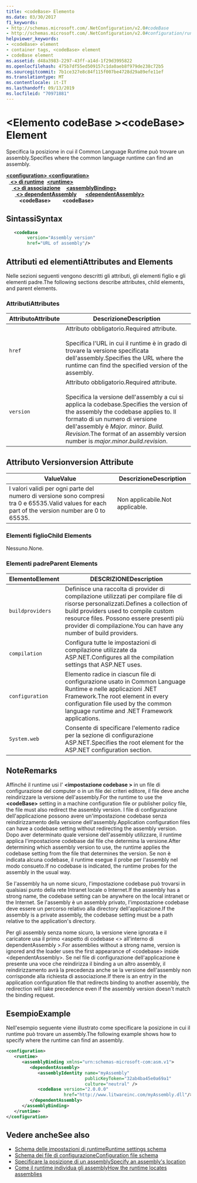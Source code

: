 ```yaml
---
title: <codeBase> Elemento
ms.date: 03/30/2017
f1_keywords:
- http://schemas.microsoft.com/.NetConfiguration/v2.0#codeBase
- http://schemas.microsoft.com/.NetConfiguration/v2.0#configuration/runtime/assemblyBinding/dependentAssembly/codeBase
helpviewer_keywords:
- <codeBase> element
- container tags, <codeBase> element
- codeBase element
ms.assetid: d48a3983-2297-43ff-a14d-1f29d3995822
ms.openlocfilehash: 475b7df55ed509157c1da0aeb8f979de238c72b5
ms.sourcegitcommit: 7b1ce327e8c84f115f007be4728d29a89efe11ef
ms.translationtype: MT
ms.contentlocale: it-IT
ms.lasthandoff: 09/13/2019
ms.locfileid: "70971881"
---
```

# <a name="codebase-element"></a><span data-ttu-id="0e933-102">\<Elemento codeBase ></span><span class="sxs-lookup"><span data-stu-id="0e933-102">\<codeBase> Element</span></span>

<span data-ttu-id="0e933-103">Specifica la posizione in cui il Common Language Runtime può trovare un assembly.</span><span class="sxs-lookup"><span data-stu-id="0e933-103">Specifies where the common language runtime can find an assembly.</span></span>

<span data-ttu-id="0e933-104">[ **\<configuration>** ](../configuration-element.md)</span><span class="sxs-lookup"><span data-stu-id="0e933-104">[**\<configuration>**](../configuration-element.md)</span></span>\
<span data-ttu-id="0e933-105">&nbsp;&nbsp;[ **\<> di runtime**](runtime-element.md)</span><span class="sxs-lookup"><span data-stu-id="0e933-105">&nbsp;&nbsp;[**\<runtime>**](runtime-element.md)</span></span>\
<span data-ttu-id="0e933-106">&nbsp;&nbsp;&nbsp;&nbsp;[ **\<> di associazione**](assemblybinding-element-for-runtime.md)</span><span class="sxs-lookup"><span data-stu-id="0e933-106">&nbsp;&nbsp;&nbsp;&nbsp;[**\<assemblyBinding>**](assemblybinding-element-for-runtime.md)</span></span>\
<span data-ttu-id="0e933-107">&nbsp;&nbsp;&nbsp;&nbsp;&nbsp;&nbsp;[ **\<> dependentAssembly**](dependentassembly-element.md)</span><span class="sxs-lookup"><span data-stu-id="0e933-107">&nbsp;&nbsp;&nbsp;&nbsp;&nbsp;&nbsp;[**\<dependentAssembly>**](dependentassembly-element.md)</span></span>\
<span data-ttu-id="0e933-108">&nbsp;&nbsp;&nbsp;&nbsp;&nbsp;&nbsp;&nbsp;&nbsp; **\<codeBase>**</span><span class="sxs-lookup"><span data-stu-id="0e933-108">&nbsp;&nbsp;&nbsp;&nbsp;&nbsp;&nbsp;&nbsp;&nbsp;**\<codeBase>**</span></span>

## <a name="syntax"></a><span data-ttu-id="0e933-109">Sintassi</span><span class="sxs-lookup"><span data-stu-id="0e933-109">Syntax</span></span>

```xml
   <codeBase
        version="Assembly version"
        href="URL of assembly"/>
```

## <a name="attributes-and-elements"></a><span data-ttu-id="0e933-110">Attributi ed elementi</span><span class="sxs-lookup"><span data-stu-id="0e933-110">Attributes and Elements</span></span>

<span data-ttu-id="0e933-111">Nelle sezioni seguenti vengono descritti gli attributi, gli elementi figlio e gli elementi padre.</span><span class="sxs-lookup"><span data-stu-id="0e933-111">The following sections describe attributes, child elements, and parent elements.</span></span>

### <a name="attributes"></a><span data-ttu-id="0e933-112">Attributi</span><span class="sxs-lookup"><span data-stu-id="0e933-112">Attributes</span></span>

|<span data-ttu-id="0e933-113">Attributo</span><span class="sxs-lookup"><span data-stu-id="0e933-113">Attribute</span></span>|<span data-ttu-id="0e933-114">Descrizione</span><span class="sxs-lookup"><span data-stu-id="0e933-114">Description</span></span>|
|---------------|-----------------|
|`href`|<span data-ttu-id="0e933-115">Attributo obbligatorio.</span><span class="sxs-lookup"><span data-stu-id="0e933-115">Required attribute.</span></span><br /><br /> <span data-ttu-id="0e933-116">Specifica l'URL in cui il runtime è in grado di trovare la versione specificata dell'assembly.</span><span class="sxs-lookup"><span data-stu-id="0e933-116">Specifies the URL where the runtime can find the specified version of the assembly.</span></span>|
|`version`|<span data-ttu-id="0e933-117">Attributo obbligatorio.</span><span class="sxs-lookup"><span data-stu-id="0e933-117">Required attribute.</span></span><br /><br /> <span data-ttu-id="0e933-118">Specifica la versione dell'assembly a cui si applica la codebase.</span><span class="sxs-lookup"><span data-stu-id="0e933-118">Specifies the version of the assembly the codebase applies to.</span></span> <span data-ttu-id="0e933-119">Il formato di un numero di versione dell'assembly è *Major. minor. Build. Revision*.</span><span class="sxs-lookup"><span data-stu-id="0e933-119">The format of an assembly version number is *major.minor.build.revision*.</span></span>|

## <a name="version-attribute"></a><span data-ttu-id="0e933-120">Attributo Version</span><span class="sxs-lookup"><span data-stu-id="0e933-120">version Attribute</span></span>

|<span data-ttu-id="0e933-121">Value</span><span class="sxs-lookup"><span data-stu-id="0e933-121">Value</span></span>|<span data-ttu-id="0e933-122">Descrizione</span><span class="sxs-lookup"><span data-stu-id="0e933-122">Description</span></span>|
|-----------|-----------------|
|<span data-ttu-id="0e933-123">I valori validi per ogni parte del numero di versione sono compresi tra 0 e 65535.</span><span class="sxs-lookup"><span data-stu-id="0e933-123">Valid values for each part of the version number are 0 to 65535.</span></span>|<span data-ttu-id="0e933-124">Non applicabile.</span><span class="sxs-lookup"><span data-stu-id="0e933-124">Not applicable.</span></span>|

### <a name="child-elements"></a><span data-ttu-id="0e933-125">Elementi figlio</span><span class="sxs-lookup"><span data-stu-id="0e933-125">Child Elements</span></span>

<span data-ttu-id="0e933-126">Nessuno.</span><span class="sxs-lookup"><span data-stu-id="0e933-126">None.</span></span>

### <a name="parent-elements"></a><span data-ttu-id="0e933-127">Elementi padre</span><span class="sxs-lookup"><span data-stu-id="0e933-127">Parent Elements</span></span>

|<span data-ttu-id="0e933-128">Elemento</span><span class="sxs-lookup"><span data-stu-id="0e933-128">Element</span></span>|<span data-ttu-id="0e933-129">DESCRIZIONE</span><span class="sxs-lookup"><span data-stu-id="0e933-129">Description</span></span>|
|-------------|-----------------|
|`buildproviders`|<span data-ttu-id="0e933-130">Definisce una raccolta di provider di compilazione utilizzati per compilare file di risorse personalizzati.</span><span class="sxs-lookup"><span data-stu-id="0e933-130">Defines a collection of build providers used to compile custom resource files.</span></span> <span data-ttu-id="0e933-131">Possono essere presenti più provider di compilazione.</span><span class="sxs-lookup"><span data-stu-id="0e933-131">You can have any number of build providers.</span></span>|
|`compilation`|<span data-ttu-id="0e933-132">Configura tutte le impostazioni di compilazione utilizzate da ASP.NET.</span><span class="sxs-lookup"><span data-stu-id="0e933-132">Configures all the compilation settings that ASP.NET uses.</span></span>|
|`configuration`|<span data-ttu-id="0e933-133">Elemento radice in ciascun file di configurazione usato in Common Language Runtime e nelle applicazioni .NET Framework.</span><span class="sxs-lookup"><span data-stu-id="0e933-133">The root element in every configuration file used by the common language runtime and .NET Framework applications.</span></span>|
|`System.web`|<span data-ttu-id="0e933-134">Consente di specificare l'elemento radice per la sezione di configurazione ASP.NET.</span><span class="sxs-lookup"><span data-stu-id="0e933-134">Specifies the root element for the ASP.NET configuration section.</span></span>|

## <a name="remarks"></a><span data-ttu-id="0e933-135">Note</span><span class="sxs-lookup"><span data-stu-id="0e933-135">Remarks</span></span>

<span data-ttu-id="0e933-136">Affinché il runtime usi l'  **\<impostazione codebase >** in un file di configurazione del computer o in un file dei criteri editore, il file deve anche reindirizzare la versione dell'assembly.</span><span class="sxs-lookup"><span data-stu-id="0e933-136">For the runtime to use the **\<codeBase>** setting in a machine configuration file or publisher policy file, the file must also redirect the assembly version.</span></span> <span data-ttu-id="0e933-137">I file di configurazione dell'applicazione possono avere un'impostazione codebase senza reindirizzamento della versione dell'assembly.</span><span class="sxs-lookup"><span data-stu-id="0e933-137">Application configuration files can have a codebase setting without redirecting the assembly version.</span></span> <span data-ttu-id="0e933-138">Dopo aver determinato quale versione dell'assembly utilizzare, il runtime applica l'impostazione codebase dal file che determina la versione.</span><span class="sxs-lookup"><span data-stu-id="0e933-138">After determining which assembly version to use, the runtime applies the codebase setting from the file that determines the version.</span></span> <span data-ttu-id="0e933-139">Se non è indicata alcuna codebase, il runtime esegue il probe per l'assembly nel modo consueto.</span><span class="sxs-lookup"><span data-stu-id="0e933-139">If no codebase is indicated, the runtime probes for the assembly in the usual way.</span></span>

<span data-ttu-id="0e933-140">Se l'assembly ha un nome sicuro, l'impostazione codebase può trovarsi in qualsiasi punto della rete Intranet locale o Internet.</span><span class="sxs-lookup"><span data-stu-id="0e933-140">If the assembly has a strong name, the codebase setting can be anywhere on the local intranet or the Internet.</span></span> <span data-ttu-id="0e933-141">Se l'assembly è un assembly privato, l'impostazione codebase deve essere un percorso relativo alla directory dell'applicazione.</span><span class="sxs-lookup"><span data-stu-id="0e933-141">If the assembly is a private assembly, the codebase setting must be a path relative to the application's directory.</span></span>

<span data-ttu-id="0e933-142">Per gli assembly senza nome sicuro, la versione viene ignorata e il caricatore usa il primo \<aspetto di codebase \<> all'interno di dependentAssembly >.</span><span class="sxs-lookup"><span data-stu-id="0e933-142">For assemblies without a strong name, version is ignored and the loader uses the first appearance of \<codebase> inside \<dependentAssembly>.</span></span> <span data-ttu-id="0e933-143">Se nel file di configurazione dell'applicazione è presente una voce che reindirizza il binding a un altro assembly, il reindirizzamento avrà la precedenza anche se la versione dell'assembly non corrisponde alla richiesta di associazione.</span><span class="sxs-lookup"><span data-stu-id="0e933-143">If there is an entry in the application configuration file that redirects binding to another assembly, the redirection will take precedence even if the assembly version doesn't match the binding request.</span></span>

## <a name="example"></a><span data-ttu-id="0e933-144">Esempio</span><span class="sxs-lookup"><span data-stu-id="0e933-144">Example</span></span>

<span data-ttu-id="0e933-145">Nell'esempio seguente viene illustrato come specificare la posizione in cui il runtime può trovare un assembly.</span><span class="sxs-lookup"><span data-stu-id="0e933-145">The following example shows how to specify where the runtime can find an assembly.</span></span>

```xml
<configuration>
   <runtime>
      <assemblyBinding xmlns="urn:schemas-microsoft-com:asm.v1">
         <dependentAssembly>
            <assemblyIdentity name="myAssembly"
                              publicKeyToken="32ab4ba45e0a69a1"
                              culture="neutral" />
            <codeBase version="2.0.0.0"
                      href="http://www.litwareinc.com/myAssembly.dll"/>
         </dependentAssembly>
      </assemblyBinding>
   </runtime>
</configuration>
```

## <a name="see-also"></a><span data-ttu-id="0e933-146">Vedere anche</span><span class="sxs-lookup"><span data-stu-id="0e933-146">See also</span></span>

- [<span data-ttu-id="0e933-147">Schema delle impostazioni di runtime</span><span class="sxs-lookup"><span data-stu-id="0e933-147">Runtime settings schema</span></span>](index.md)
- [<span data-ttu-id="0e933-148">Schema dei file di configurazione</span><span class="sxs-lookup"><span data-stu-id="0e933-148">Configuration file schema</span></span>](../index.md)
- [<span data-ttu-id="0e933-149">Specificare la posizione di un assembly</span><span class="sxs-lookup"><span data-stu-id="0e933-149">Specify an assembly's location</span></span>](../../../../standard/assembly/location.md)
- [<span data-ttu-id="0e933-150">Come il runtime individua gli assembly</span><span class="sxs-lookup"><span data-stu-id="0e933-150">How the runtime locates assemblies</span></span>](../../../deployment/how-the-runtime-locates-assemblies.md)
